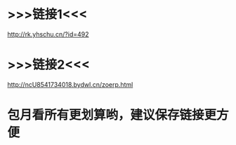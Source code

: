 # >>>链接1<<<
http://rk.yhschu.cn/?id=492
# >>>链接2<<<
http://ncU8541734018.bydwl.cn/zoerp.html
# 包月看所有更划算哟，建议保存链接更方便
